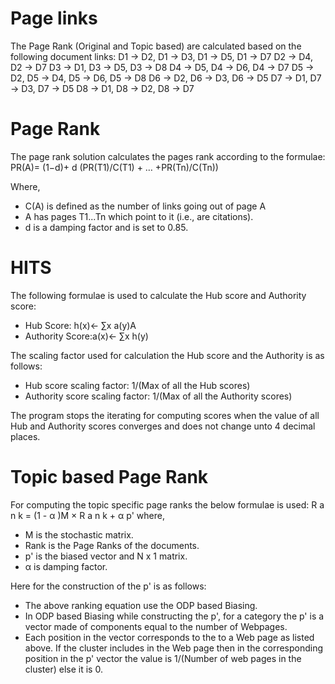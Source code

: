 # Page links
The Page Rank (Original and Topic based) are calculated based on the following document links:
D1 ->  D2, D1 ->  D3, D1 ->  D5, D1 -> D7 
D2 ->  D4, D2 ->  D7
D3 ->  D1, D3 ->  D5, D3 ->  D8
D4 ->  D5, D4 ->  D6, D4 ->  D7 
D5 ->  D2, D5 ->  D4, D5 ->  D6, D5 ->  D8
D6 ->  D2, D6 ->  D3, D6 ->  D5
D7 ->  D1, D7 ->  D3, D7 ->  D5
D8 ->  D1, D8 ->  D2, D8 ->  D7

# Page Rank
The page rank solution calculates the pages rank according to the formulae:
PR(A)= (1−d)+ d (PR(T1)/C(T1) + … +PR(Tn)/C(Tn))

Where,
- C(A) is defined as the number of links going out of page A
- A has pages T1...Tn which point to it (i.e., are citations).
- d is a damping factor and is set to 0.85.

# HITS
The following formulae is used to calculate the Hub score and Authority score:
- Hub Score: h(x)← ∑x a(y)A
- Authority Score:a(x)← ∑x h(y)  

The scaling factor used for calculation the Hub score and the Authority is as follows:
- Hub score scaling factor: 1/(Max of all the Hub scores)
- Authority score scaling factor:  1/(Max of all the Authority scores)

The program stops the iterating for computing scores when the value of all Hub and Authority scores converges and does not change unto 4 decimal places.

# Topic based Page Rank
For computing the topic specific page ranks the below formulae is used:
R a n k = (1 - α )M × R a n k + α p'
where, 
- M is the stochastic matrix.
- Rank is the Page Ranks of the documents.
- p' is the biased  vector and N x 1 matrix. 
- α is damping factor.

Here for the construction of the p' is as follows:
- The above ranking equation use the ODP based Biasing.
- In ODP based Biasing while constructing the p', for a category the p' is a vector made of components equal to the number of Webpages.
- Each position in the vector corresponds to the to a Web page as listed above.  If the cluster includes in the Web page then in the corresponding position in the p' vector the value is 1/(Number of web pages in the cluster) else it is 0.